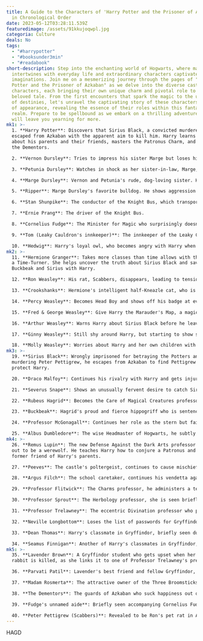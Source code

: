 ```yaml
---
title: A Guide to the Characters of 'Harry Potter and the Prisoner of Azkaban'
  in Chronological Order
date: 2023-05-12T03:28:11.539Z
featuredimage: /assets/91kkujoqwpl.jpg
categoria: Culture
deals: No
tags:
  - "#harrypotter"
  - "#booksunder3min"
  - "#readabook"
short-description: Step into the enchanting world of Hogwarts, where magic
  intertwines with everyday life and extraordinary characters captivate our
  imaginations. Join me on a mesmerizing journey through the pages of "Harry
  Potter and the Prisoner of Azkaban" as we delve into the diverse cast of
  characters, each bringing their own unique charm and pivotal role to this
  beloved tale. From the first encounters that spark the magic to the unfolding
  of destinies, let's unravel the captivating story of these characters in order
  of appearance, revealing the essence of their roles within this fantastical
  realm. Prepare to be spellbound as we embark on a thrilling adventure that
  will leave you yearning for more.
mk1: >-
  1. **Harry Potter**: Discovers that Sirius Black, a convicted murderer, has
  escaped from Azkaban with the apparent aim to kill him. Harry learns more
  about his parents and their friends, masters the Patronus Charm, and confronts
  the Dementors.

  2. **Vernon Dursley**: Tries to impress his sister Marge but loses his temper with Harry when Marge insults Harry's parents.

  3. **Petunia Dursley**: Watches in shock as her sister-in-law, Marge, inflates like a balloon, a result of Harry's unintentional magic.

  4. **Marge Dursley**: Vernon and Petunia's rude, dog-loving sister. Harry unintentionally inflates her when she insults his parents.

  5. **Ripper**: Marge Dursley's favorite bulldog. He shows aggression towards Harry and gets swept up when Marge inflates.

  6. **Stan Shunpike**: The conductor of the Knight Bus, which transports Harry to Diagon Alley after he runs away from the Dursleys.

  7. **Ernie Prang**: The driver of the Knight Bus.

  8. **Cornelius Fudge**: The Minister for Magic who surprisingly doesn't punish Harry for using magic outside of school. He's more concerned about Harry's safety due to Sirius Black's escape from Azkaban.

  9. **Tom (Leaky Cauldron's innkeeper)**: The innkeeper of the Leaky Cauldron who welcomes Harry during his stay in Diagon Alley.

  10. **Hedwig**: Harry's loyal owl, who becomes angry with Harry when he's unable to let her out during his stay at the Dursleys.
mk2: >-
  11. **Hermione Granger**: Takes more classes than time allows with the help of
  a Time-Turner. She helps uncover the truth about Sirius Black and saves
  Buckbeak and Sirius with Harry.

  12. **Ron Weasley**: His rat, Scabbers, disappears, leading to tension with Hermione, whose cat, Crookshanks, is suspected. He stands by Harry throughout the Sirius Black situation.

  13. **Crookshanks**: Hermione's intelligent half-Kneazle cat, who is the only one to recognize that Scabbers is not an ordinary rat.

  14. **Percy Weasley**: Becomes Head Boy and shows off his badge at every opportunity.

  15. **Fred & George Weasley**: Give Harry the Marauder's Map, a magical document showing every inch of Hogwarts and everyone's location in it.

  16. **Arthur Weasley**: Warns Harry about Sirius Black before he leaves for Hogwarts.

  17. **Ginny Weasley**: Still shy around Harry, but starting to show signs of the strength and resilience she'll display in the later books.

  18. **Molly Weasley**: Worries about Harry and her own children with the threat of Sirius Black looming.
mk3: >-
  19. **Sirius Black**: Wrongly imprisoned for betraying the Potters and
  murdering Peter Pettigrew, he escapes from Azkaban to find Pettigrew and
  protect Harry.

  20. **Draco Malfoy**: Continues his rivalry with Harry and gets injured during the first Care of Magical Creatures class, leading to Buckbeak's trial.

  21. **Severus Snape**: Shows an unusually fervent desire to catch Sirius Black and seems to bear a personal grudge against him.

  22. **Rubeus Hagrid**: Becomes the Care of Magical Creatures professor but faces trouble when his hippogriff, Buckbeak, attacks Draco.

  23. **Buckbeak**: Hagrid's proud and fierce hippogriff who is sentenced to execution for attacking Draco, but is saved by Hermione and Harry using the Time-Turner.

  24. **Professor McGonagall**: Continues her role as the stern but fair Transfiguration professor and Head of Gryffindor House. She gives Hermione the Time-Turner so she can attend multiple classes at the same time.

  25. **Albus Dumbledore**: The wise Headmaster of Hogwarts, he subtly guides Hermione and Harry to use the Time-Turner to save Sirius and Buckbeak.
mk4: >-
  26. **Remus Lupin**: The new Defense Against the Dark Arts professor who turns
  out to be a werewolf. He teaches Harry how to conjure a Patronus and is a
  former friend of Harry's parents.

  27. **Peeves**: The castle's poltergeist, continues to cause mischief and mayhem in Hogwarts.

  28. **Argus Filch**: The school caretaker, continues his vendetta against the students of Hogwarts.

  29. **Professor Flitwick**: The Charms professor, he administers a test to his students and is seen during the school's choir performance.

  30. **Professor Sprout**: The Herbology professor, she is seen briefly during Herbology lessons.

  31. **Professor Trelawney**: The eccentric Divination professor who predicts the return of Voldemort's servant and Voldemort's revival.

  32. **Neville Longbottom**: Loses the list of passwords for Gryffindor Tower, leading Sirius Black (in his dog form) to enter the tower.

  33. **Dean Thomas**: Harry's classmate in Gryffindor, briefly seen during various school situations.

  34. **Seamus Finnigan**: Another of Harry's classmates in Gryffindor, he makes small appearances throughout the story.
mk5: >-
  35. **Lavender Brown**: A Gryffindor student who gets upset when her pet
  rabbit is killed, as she links it to one of Professor Trelawney's predictions.

  36. **Parvati Patil**: Lavender's best friend and fellow Gryffindor, she is also a regular student in Professor Trelawney's Divination classes.

  37. **Madam Rosmerta**: The attractive owner of the Three Broomsticks in Hogsmeade, where the trio often go on their days off.

  38. **The Dementors**: The guards of Azkaban who suck happiness out of people. One attacks Harry during a Quidditch match, and several more corner Harry and Sirius near the lake.

  39. **Fudge's unnamed aide**: Briefly seen accompanying Cornelius Fudge when he visits the Three Broomsticks.

  40. **Peter Pettigrew (Scabbers)**: Revealed to be Ron's pet rat in Animagus form, he's the actual traitor who betrayed Harry's parents and framed Sirius Black.
---
```

H﻿AGD